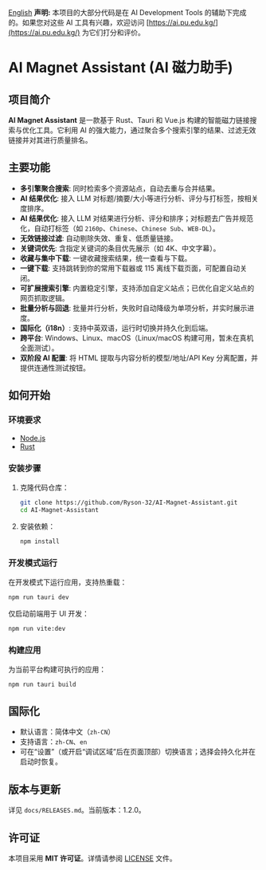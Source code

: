 [English](README.md)
**声明:** 本项目的大部分代码是在 AI Development Tools 的辅助下完成的。如果您对这些 AI 工具有兴趣，欢迎访问 [https://ai.pu.edu.kg/](https://ai.pu.edu.kg/) 为它们打分和评价。

# AI Magnet Assistant (AI 磁力助手)

## 项目简介

**AI Magnet Assistant** 是一款基于 Rust、Tauri 和 Vue.js 构建的智能磁力链接搜索与优化工具。它利用 AI 的强大能力，通过聚合多个搜索引擎的结果、过滤无效链接并对其进行质量排名。

## 主要功能

-   **多引擎聚合搜索**: 同时检索多个资源站点，自动去重与合并结果。
-   **AI 结果优化**: 接入 LLM 对标题/摘要/大小等进行分析、评分与打标签，按相关度排序。
-   **AI 结果优化**: 接入 LLM 对结果进行分析、评分和排序；对标题去广告并规范化，自动打标签（如 `2160p`、`Chinese`、`Chinese Sub`、`WEB-DL`）。
-   **无效链接过滤**: 自动剔除失效、重复、低质量链接。
-   **关键词优先**: 含指定关键词的条目优先展示（如 4K、中文字幕）。
-   **收藏与集中下载**: 一键收藏搜索结果，统一查看与下载。
-   **一键下载**: 支持跳转到你的常用下载器或 115 离线下载页面，可配置自动关闭。
-   **可扩展搜索引擎**: 内置稳定引擎，支持添加自定义站点；已优化自定义站点的网页抓取逻辑。
-   **批量分析与回退**: 批量并行分析，失败时自动降级为单项分析，并实时展示进度。
-   **国际化（i18n）**: 支持中英双语，运行时切换并持久化到后端。
-   **跨平台**: Windows、Linux、macOS（Linux/macOS 构建可用，暂未在真机全面测试）。
-   **双阶段 AI 配置**: 将 HTML 提取与内容分析的模型/地址/API Key 分离配置，并提供连通性测试按钮。

## 如何开始

### 环境要求

-   [Node.js](https://nodejs.org/zh-cn/)
-   [Rust](https://www.rust-lang.org/zh-CN/tools/install)

### 安装步骤

1.  克隆代码仓库：
    ```bash
    git clone https://github.com/Ryson-32/AI-Magnet-Assistant.git
    cd AI-Magnet-Assistant
    ```

2.  安装依赖：
    ```bash
    npm install
    ```

### 开发模式运行

在开发模式下运行应用，支持热重载：

```bash
npm run tauri dev
```

仅启动前端用于 UI 开发：

```bash
npm run vite:dev
```

### 构建应用

为当前平台构建可执行的应用：

```bash
npm run tauri build
```

## 国际化

- 默认语言：简体中文（`zh-CN`）
- 支持语言：`zh-CN`、`en`
- 可在“设置”（或开启“调试区域”后在页面顶部）切换语言；选择会持久化并在启动时恢复。

## 版本与更新

详见 `docs/RELEASES.md`。当前版本：1.2.0。

## 许可证

本项目采用 **MIT 许可证**。详情请参阅 [LICENSE](LICENSE) 文件。